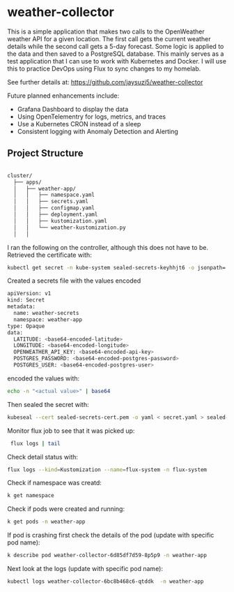 # weather-collector
This is a simple application that makes two calls to the OpenWeather weather API for a given location. The first call 
gets the current weather details while the second call gets a 5-day forecast.  Some logic is applied to the data and
then saved to a PostgreSQL database.  This mainly serves as a test application that I can use to work with Kubernetes 
and Docker.  I will use this to practice DevOps using Flux to sync changes to my homelab.  

See further details at:  https://github.com/jaysuzi5/weather-collector

Future planned enhancements include:
<ul>
<li>Grafana Dashboard to display the data</li>
<li>Using OpenTelementry for logs, metrics, and traces</li>
<li>Use a Kubernetes CRON instead of a sleep</li>
<li>Consistent logging with Anomaly Detection and Alerting</li>
</ul>

## Project Structure

```bash

cluster/
  ├── apps/
  │   ├── weather-app/
  │   │   ├── namespace.yaml
  │   │   ├── secrets.yaml
  │   │   ├── configmap.yaml
  │   │   ├── deployment.yaml
  │   │   ├── kustomization.yaml
  │   │   └── weather-kustomization.py
  │   │   
```


I ran the following on the controller, although this does not have to be.
Retrieved the certificate with:
```bash
kubectl get secret -n kube-system sealed-secrets-keyhhjt6 -o jsonpath='{.data.tls\.crt}' | base64 --decode > sealed-secrets-cert.pem
```

Created a secrets file with the values encoded
```bash
apiVersion: v1
kind: Secret
metadata:
  name: weather-secrets
  namespace: weather-app
type: Opaque
data:
  LATITUDE: <base64-encoded-latitude>
  LONGITUDE: <base64-encoded-longitude>
  OPENWEATHER_API_KEY: <base64-encoded-api-key>
  POSTGRES_PASSWORD: <base64-encoded-postgres-password>
  POSTGRES_USER: <base64-encoded-postgres-user>
```

encoded the values with:
```bash
echo -n "<actual value>" | base64 
```

Then sealed the secret with:
```bash
kubeseal --cert sealed-secrets-cert.pem -o yaml < secret.yaml > sealed-secret.yaml
```


Monitor flux job to see that it was picked up:
```bash
 flux logs | tail
 ```

 Check detail status with:
 ```bash
 flux logs --kind=Kustomization --name=flux-system -n flux-system
 ```

 Check if namespace was creatd:
 ```bash
 k get namespace 
 ```

 Check if pods were created and running:
 ```bash
 k get pods -n weather-app
 ```

 If pod is crashing first check the details of the pod (update with specific pod name):
 ```bash
 k describe pod weather-collector-6d85df7d59-8p5p9 -n weather-app
 ```

 Next look at the logs (update with specific pod name):
 ```bash
 kubectl logs weather-collector-6bc8b468c6-qtddk  -n weather-app
 ```

 